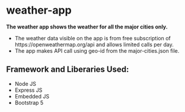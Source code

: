 # weather-app
<b>The weather app shows the weather for all the major cities only.
</b> <br>
<ul>
<li>The weather data visible on the app is from free subscription of https://openweathermap.org/api and allows limited calls per day.
</li>
<li>The app makes API call using geo-id from the major-cities.json file.</li>
</ul> 
<p>
<h2>Framework and Liberaries Used:</h2>
<ul>
<li>Node JS</li>
<li>Express JS</li>
<li>Embedded JS</li>
<li>Bootstrap 5</li>
</ul>
</p>


